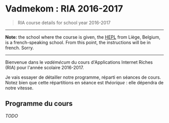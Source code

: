# Vadmekom : RIA 2016-2017

> RIA course details for school year 2016-2017

* * *

**Note:** the school where the course is given, the [HEPL](http://www.provincedeliege.be/hauteecole) from Liège, Belgium, is a french-speaking school. From this point, the instructions will be in french. Sorry.

* * *

Bienvenue dans le _vadémécum_ du cours d'Applications Internet Riches (RIA) pour l'année scolaire 2016-2017.

Je vais essayer de détailler notre programme, réparti en séances de cours. Notez bien que cette répartitions en séance est _théorique_ : elle dépendra de notre vitesse.

## Programme du cours

_TODO_
